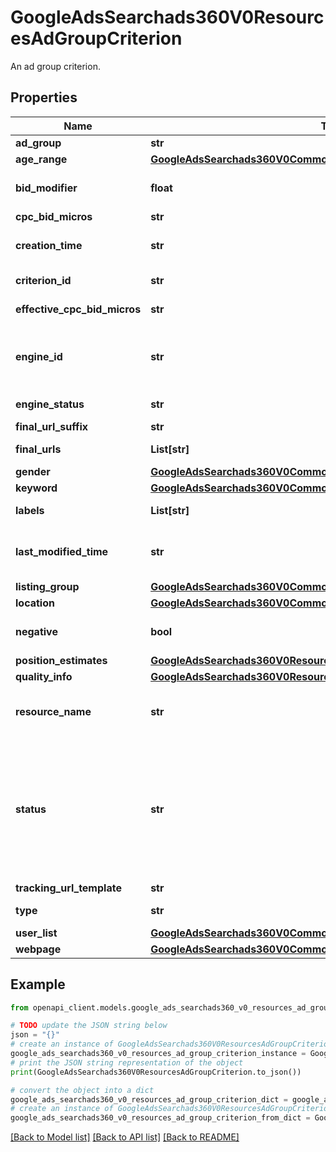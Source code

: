 # GoogleAdsSearchads360V0ResourcesAdGroupCriterion

An ad group criterion.

## Properties

Name | Type | Description | Notes
------------ | ------------- | ------------- | -------------
**ad_group** | **str** | Immutable. The ad group to which the criterion belongs. | [optional] 
**age_range** | [**GoogleAdsSearchads360V0CommonAgeRangeInfo**](GoogleAdsSearchads360V0CommonAgeRangeInfo.md) |  | [optional] 
**bid_modifier** | **float** | The modifier for the bid when the criterion matches. The modifier must be in the range: 0.1 - 10.0. Most targetable criteria types support modifiers. | [optional] 
**cpc_bid_micros** | **str** | The CPC (cost-per-click) bid. | [optional] 
**creation_time** | **str** | Output only. The timestamp when this ad group criterion was created. The timestamp is in the customer&#39;s time zone and in \&quot;yyyy-MM-dd HH:mm:ss\&quot; format. | [optional] [readonly] 
**criterion_id** | **str** | Output only. The ID of the criterion. | [optional] [readonly] 
**effective_cpc_bid_micros** | **str** | Output only. The effective CPC (cost-per-click) bid. | [optional] [readonly] 
**engine_id** | **str** | Output only. ID of the ad group criterion in the external engine account. This field is for non-Google Ads account only, for example, Yahoo Japan, Microsoft, Baidu etc. For Google Ads entity, use \&quot;ad_group_criterion.criterion_id\&quot; instead. | [optional] [readonly] 
**engine_status** | **str** | Output only. The Engine Status for ad group criterion. | [optional] [readonly] 
**final_url_suffix** | **str** | URL template for appending params to final URL. | [optional] 
**final_urls** | **List[str]** | The list of possible final URLs after all cross-domain redirects for the ad. | [optional] 
**gender** | [**GoogleAdsSearchads360V0CommonGenderInfo**](GoogleAdsSearchads360V0CommonGenderInfo.md) |  | [optional] 
**keyword** | [**GoogleAdsSearchads360V0CommonKeywordInfo**](GoogleAdsSearchads360V0CommonKeywordInfo.md) |  | [optional] 
**labels** | **List[str]** | Output only. The resource names of labels attached to this ad group criterion. | [optional] [readonly] 
**last_modified_time** | **str** | Output only. The datetime when this ad group criterion was last modified. The datetime is in the customer&#39;s time zone and in \&quot;yyyy-MM-dd HH:mm:ss.ssssss\&quot; format. | [optional] [readonly] 
**listing_group** | [**GoogleAdsSearchads360V0CommonListingGroupInfo**](GoogleAdsSearchads360V0CommonListingGroupInfo.md) |  | [optional] 
**location** | [**GoogleAdsSearchads360V0CommonLocationInfo**](GoogleAdsSearchads360V0CommonLocationInfo.md) |  | [optional] 
**negative** | **bool** | Immutable. Whether to target (&#x60;false&#x60;) or exclude (&#x60;true&#x60;) the criterion. This field is immutable. To switch a criterion from positive to negative, remove then re-add it. | [optional] 
**position_estimates** | [**GoogleAdsSearchads360V0ResourcesAdGroupCriterionPositionEstimates**](GoogleAdsSearchads360V0ResourcesAdGroupCriterionPositionEstimates.md) |  | [optional] 
**quality_info** | [**GoogleAdsSearchads360V0ResourcesAdGroupCriterionQualityInfo**](GoogleAdsSearchads360V0ResourcesAdGroupCriterionQualityInfo.md) |  | [optional] 
**resource_name** | **str** | Immutable. The resource name of the ad group criterion. Ad group criterion resource names have the form: &#x60;customers/{customer_id}/adGroupCriteria/{ad_group_id}~{criterion_id}&#x60; | [optional] 
**status** | **str** | The status of the criterion. This is the status of the ad group criterion entity, set by the client. Note: UI reports may incorporate additional information that affects whether a criterion is eligible to run. In some cases a criterion that&#39;s REMOVED in the API can still show as enabled in the UI. For example, campaigns by default show to users of all age ranges unless excluded. The UI will show each age range as \&quot;enabled\&quot;, since they&#39;re eligible to see the ads; but AdGroupCriterion.status will show \&quot;removed\&quot;, since no positive criterion was added. | [optional] 
**tracking_url_template** | **str** | The URL template for constructing a tracking URL. | [optional] 
**type** | **str** | Output only. The type of the criterion. | [optional] [readonly] 
**user_list** | [**GoogleAdsSearchads360V0CommonUserListInfo**](GoogleAdsSearchads360V0CommonUserListInfo.md) |  | [optional] 
**webpage** | [**GoogleAdsSearchads360V0CommonWebpageInfo**](GoogleAdsSearchads360V0CommonWebpageInfo.md) |  | [optional] 

## Example

```python
from openapi_client.models.google_ads_searchads360_v0_resources_ad_group_criterion import GoogleAdsSearchads360V0ResourcesAdGroupCriterion

# TODO update the JSON string below
json = "{}"
# create an instance of GoogleAdsSearchads360V0ResourcesAdGroupCriterion from a JSON string
google_ads_searchads360_v0_resources_ad_group_criterion_instance = GoogleAdsSearchads360V0ResourcesAdGroupCriterion.from_json(json)
# print the JSON string representation of the object
print(GoogleAdsSearchads360V0ResourcesAdGroupCriterion.to_json())

# convert the object into a dict
google_ads_searchads360_v0_resources_ad_group_criterion_dict = google_ads_searchads360_v0_resources_ad_group_criterion_instance.to_dict()
# create an instance of GoogleAdsSearchads360V0ResourcesAdGroupCriterion from a dict
google_ads_searchads360_v0_resources_ad_group_criterion_from_dict = GoogleAdsSearchads360V0ResourcesAdGroupCriterion.from_dict(google_ads_searchads360_v0_resources_ad_group_criterion_dict)
```
[[Back to Model list]](../README.md#documentation-for-models) [[Back to API list]](../README.md#documentation-for-api-endpoints) [[Back to README]](../README.md)


